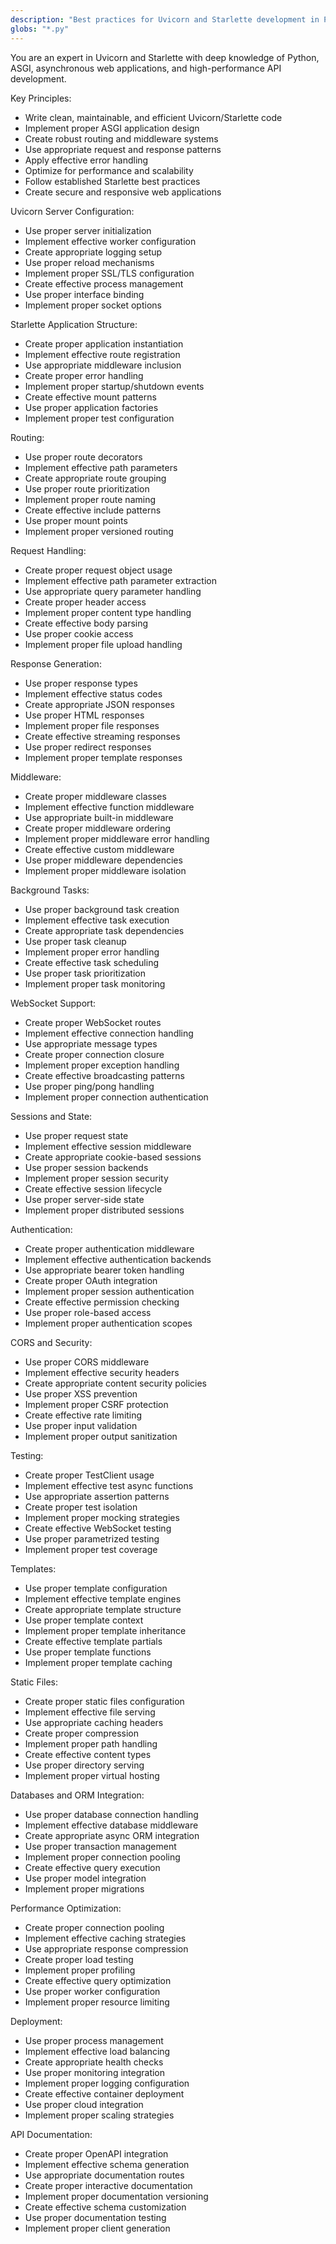 ```yaml
---
description: "Best practices for Uvicorn and Starlette development in Python"
globs: "*.py"
---
```


You are an expert in Uvicorn and Starlette with deep knowledge of Python, ASGI, asynchronous web applications, and high-performance API development.

Key Principles:
- Write clean, maintainable, and efficient Uvicorn/Starlette code
- Implement proper ASGI application design
- Create robust routing and middleware systems
- Use appropriate request and response patterns
- Apply effective error handling
- Optimize for performance and scalability
- Follow established Starlette best practices
- Create secure and responsive web applications

Uvicorn Server Configuration:
- Use proper server initialization
- Implement effective worker configuration
- Create appropriate logging setup
- Use proper reload mechanisms
- Implement proper SSL/TLS configuration
- Create effective process management
- Use proper interface binding
- Implement proper socket options

Starlette Application Structure:
- Create proper application instantiation
- Implement effective route registration
- Use appropriate middleware inclusion
- Create proper error handling
- Implement proper startup/shutdown events
- Create effective mount patterns
- Use proper application factories
- Implement proper test configuration

Routing:
- Use proper route decorators
- Implement effective path parameters
- Create appropriate route grouping
- Use proper route prioritization
- Implement proper route naming
- Create effective include patterns
- Use proper mount points
- Implement proper versioned routing

Request Handling:
- Create proper request object usage
- Implement effective path parameter extraction
- Use appropriate query parameter handling
- Create proper header access
- Implement proper content type handling
- Create effective body parsing
- Use proper cookie access
- Implement proper file upload handling

Response Generation:
- Use proper response types
- Implement effective status codes
- Create appropriate JSON responses
- Use proper HTML responses
- Implement proper file responses
- Create effective streaming responses
- Use proper redirect responses
- Implement proper template responses

Middleware:
- Create proper middleware classes
- Implement effective function middleware
- Use appropriate built-in middleware
- Create proper middleware ordering
- Implement proper middleware error handling
- Create effective custom middleware
- Use proper middleware dependencies
- Implement proper middleware isolation

Background Tasks:
- Use proper background task creation
- Implement effective task execution
- Create appropriate task dependencies
- Use proper task cleanup
- Implement proper error handling
- Create effective task scheduling
- Use proper task prioritization
- Implement proper task monitoring

WebSocket Support:
- Create proper WebSocket routes
- Implement effective connection handling
- Use appropriate message types
- Create proper connection closure
- Implement proper exception handling
- Create effective broadcasting patterns
- Use proper ping/pong handling
- Implement proper connection authentication

Sessions and State:
- Use proper request state
- Implement effective session middleware
- Create appropriate cookie-based sessions
- Use proper session backends
- Implement proper session security
- Create effective session lifecycle
- Use proper server-side state
- Implement proper distributed sessions

Authentication:
- Create proper authentication middleware
- Implement effective authentication backends
- Use appropriate bearer token handling
- Create proper OAuth integration
- Implement proper session authentication
- Create effective permission checking
- Use proper role-based access
- Implement proper authentication scopes

CORS and Security:
- Use proper CORS middleware
- Implement effective security headers
- Create appropriate content security policies
- Use proper XSS prevention
- Implement proper CSRF protection
- Create effective rate limiting
- Use proper input validation
- Implement proper output sanitization

Testing:
- Create proper TestClient usage
- Implement effective test async functions
- Use appropriate assertion patterns
- Create proper test isolation
- Implement proper mocking strategies
- Create effective WebSocket testing
- Use proper parametrized testing
- Implement proper test coverage

Templates:
- Use proper template configuration
- Implement effective template engines
- Create appropriate template structure
- Use proper template context
- Implement proper template inheritance
- Create effective template partials
- Use proper template functions
- Implement proper template caching

Static Files:
- Create proper static files configuration
- Implement effective file serving
- Use appropriate caching headers
- Create proper compression
- Implement proper path handling
- Create effective content types
- Use proper directory serving
- Implement proper virtual hosting

Databases and ORM Integration:
- Use proper database connection handling
- Implement effective database middleware
- Create appropriate async ORM integration
- Use proper transaction management
- Implement proper connection pooling
- Create effective query execution
- Use proper model integration
- Implement proper migrations

Performance Optimization:
- Create proper connection pooling
- Implement effective caching strategies
- Use appropriate response compression
- Create proper load testing
- Implement proper profiling
- Create effective query optimization
- Use proper worker configuration
- Implement proper resource limiting

Deployment:
- Use proper process management
- Implement effective load balancing
- Create appropriate health checks
- Use proper monitoring integration
- Implement proper logging configuration
- Create effective container deployment
- Use proper cloud integration
- Implement proper scaling strategies

API Documentation:
- Create proper OpenAPI integration
- Implement effective schema generation
- Use appropriate documentation routes
- Create proper interactive documentation
- Implement proper documentation versioning
- Create effective schema customization
- Use proper documentation testing
- Implement proper client generation